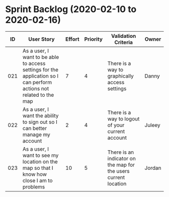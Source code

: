 # Sprint Backlog (2020-02-10 to 2020-02-16)

| ID | User Story | Effort | Priority | Validation Criteria | Owner |
|----|------------|--------|----------|---------------------|-------|
|021 |As a user, I want to be able to access settings for the application so I can perform actions not related to the map|7|4|There is a way to graphically access settings|Danny|
|022 |As a user, I want the ability to sign out so I can better manage my account|2|4|There is a way to logout of your current account|Juleey|
|023 |As a user, I want to see my location on the map so that I know how close I am to problems|10|5|There is an indicator on the map for the users current location|Jordan|
